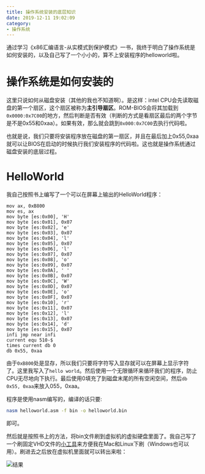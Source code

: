 ```yaml
---
title: 操作系统安装的底层知识
date: 2019-12-11 19:02:09
category:
- 操作系统
---
```

通过学习《x86汇编语言-从实模式到保护模式》一书，我终于明白了操作系统是如何安装的，以及自己写了一个小小的，算不上安装程序的helloworld啦。
<!--more-->

# 操作系统是如何安装的
这里只说如何从磁盘安装（其他的我也不知道啊）。是这样：intel CPU会先读取磁盘的第一个扇区，这个扇区被称为**主引导扇区**。ROM-BIOS会将其加载到`0x0000:0x7C00`的地方，然后判断是否有效（判断的方式是看扇区最后的两个字节是不是0x55和0xaa）。如果有效，那么就会跳到`0x000:0x7C00`去执行代码啦。

也就是说，我们只要将安装程序放在磁盘的第一扇区，并且在最后加上0x55,0xaa就可以让BIOS在启动的时候执行我们安装程序的代码啦。这也就是操作系统通过磁盘安装的底层过程。

# HelloWorld
我自己按照书上编写了一个可以在屏幕上输出的HelloWorld程序：

```assembly
mov ax, 0xB800
mov es, ax
mov byte [es:0x00], 'H'
mov byte [es:0x01], 0x07
mov byte [es:0x02], 'e'
mov byte [es:0x03], 0x07
mov byte [es:0x04], 'l'
mov byte [es:0x05], 0x07
mov byte [es:0x06], 'l'
mov byte [es:0x07], 0x07
mov byte [es:0x08], 'o'
mov byte [es:0x09], 0x07
mov byte [es:0x0A], ' '
mov byte [es:0x0B], 0x07
mov byte [es:0x0C], 'W'
mov byte [es:0x0D], 0x07
mov byte [es:0x0E], 'o'
mov byte [es:0x0F], 0x07
mov byte [es:0x10], 'r'
mov byte [es:0x11], 0x07
mov byte [es:0x12], 'l'
mov byte [es:0x13], 0x07
mov byte [es:0x14], 'd'
mov byte [es:0x15], 0x07
infi jmp near infi
current equ 510-$
times current db 0
db 0x55, 0xaa
```

由于`0xB800`处是显存，所以我们只要将字符写入显存就可以在屏幕上显示字符了。这里我写入了`hello world`。然后使用一个无限循环来循环我们的程序，防止CPU无尽地向下执行。最后使用0填充了到磁盘末尾的所有空闲空间，然后`db 0x55, 0xaa`来放入055，0xaa。

程序是使用nasm编写的，编译的话只要:
```bash
nasm helloworld.asm -f bin -o helloworld.bin
```
即可。

然后就是按照书上的方法，将bin文件刷到虚拟机的虚拟硬盘里面了。我自己写了一个刷固定VHD文件的[小工具](https://github.com/VisualGMQ/Cpp/tree/master/VHDOperator)来方便我在Mac和Linux下刷（Windows也可以用）。刷进去之后放在虚拟机里面就可以转出来啦：

![结果](/images/虚拟机转helloworld汇编.png)